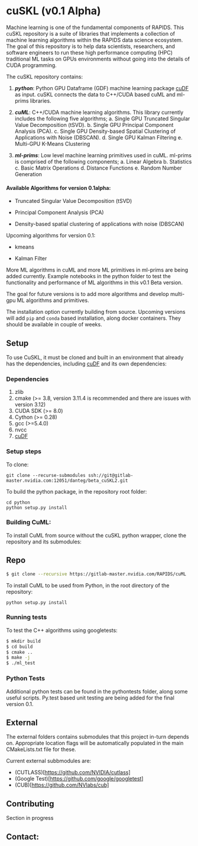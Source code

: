 # cuSKL (v0.1 Alpha)

Machine learning is one of the fundamental components of RAPIDS. This cuSKL repository is a suite of libraries that implements a collection of machine learning algorithms within the RAPIDS data science ecosystem. The goal of this repository is to help data scientists, researchers, and software engineers to run these high performance computing (HPC) traditional ML tasks on  GPUs environments without going into the details of CUDA programming.

The cuSKL repository contains:

1. ***python***: Python GPU Dataframe (GDF) machine learning package [cuDF](https://github.com/gpuopenanalytics/pygdf) as input. cuSKL connects the data to C++/CUDA based cuML and ml-prims libraries.

2. ***cuML***: C++/CUDA machine learning algorithms. This library currently includes the following five algorithms;
   a. Single GPU Truncated Singular Value Decomposition (tSVD).
   b. Single GPU Principal Component Analysis (PCA).
   c. Single GPU Density-based Spatial Clustering of Applications with Noise (DBSCAN).
   d. Single GPU Kalman Filtering
   e. Multi-GPU K-Means Clustering

3. ***ml-prims***: Low level machine learning primitives used in cuML. ml-prims is comprised of the following components;
   a. Linear Algebra
   b. Statistics
   c. Basic Matrix Operations
   d. Distance Functions
   e. Random Number Generation

#### Available Algorithms for version 0.1alpha:

- Truncated Singular Value Decomposition (tSVD)

- Principal Component Analysis (PCA)

- Density-based spatial clustering of applications with noise (DBSCAN)

Upcoming algorithms for version 0.1:

- kmeans

- Kalman Filter

More ML algorithms in cuML and more ML primitives in ml-prims are being added currently. Example notebooks in the python folder to test the functionality and performance of ML algorithms in this v0.1 Beta version.

The goal for future versions is to add more algorithms and develop multi-gpu ML algorithms and primitives.

The installation option currently building from source. Upcoming versions will add `pip` and `conda` based installation, along docker containers. They should be available in couple of weeks.




## Setup

To use CuSKL, it must be cloned and built in an environment that already has the dependencies, including [cuDF](https://github.com/gpuopenanalytics/pygdf) and its own dependencies:

### Dependencies

1. zlib
2. cmake (>= 3.8, version 3.11.4 is recommended and there are issues with version 3.12)
3. CUDA SDK (>= 8.0)
4. Cython (>= 0.28)
5. gcc (>=5.4.0)
6. nvcc
7. [cuDF](https://github.com/gpuopenanalytics/pygdf)

### Setup steps

To clone:

```
git clone --recurse-submodules ssh://git@gitlab-master.nvidia.com:12051/danteg/beta_cuSKL2.git
```

To build the python package, in the repository root folder:

```
cd python
python setup.py install
```

### Building CuML:

To install CuML from source without the cuSKL python wrapper, clone the repository and its submodules:

## Repo
```bash
$ git clone --recursive https://gitlab-master.nvidia.com/RAPIDS/cuML
```

To install CuML to be used from Python, in the root directory of the repository:

```
python setup.py install
```

### Running tests

To test the C++ algorithms using googletests:

```bash
$ mkdir build
$ cd build
$ cmake ..
$ make -j
$ ./ml_test
```

### Python Tests

Additional python tests can be found in the pythontests folder, along some useful scripts. Py.test based unit testing are being added for the final version 0.1.

## External

The external folders contains submodules that this project in-turn depends on. Appropriate location flags
will be automatically populated in the main CMakeLists.txt file for these.

Current external subbmodules are:

- (CUTLASS)[https://github.com/NVIDIA/cutlass]
- (Google Test)[https://github.com/google/googletest]
- (CUB)[https://github.com/NVlabs/cub]




## Contributing

Section in progress


## Contact:


